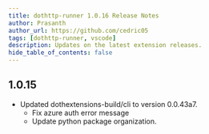 ```yaml
---
title: dothttp-runner 1.0.16 Release Notes
author: Prasanth
author_url: https://github.com/cedric05
tags: [dothttp-runner, vscode]
description: Updates on the latest extension releases.
hide_table_of_contents: false
---
```


## 1.0.15

- Updated dothextensions-build/cli to version 0.0.43a7.
    - Fix azure auth error message
    - Update python package organization.